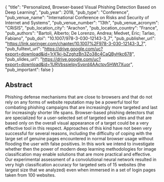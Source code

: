 {
  "title": "Personalized, Browser-based Visual Phishing Detection Based on Deep Learning",
  "pub_year": 2018,
  "pub_type": "Conference",
  "pub_venue_name": "International Conference on Risks and Security of Internet and Systems",
  "pub_venue_number": "13th",
  "pub_venue_acronym": "CRiSIS",
  "pub_location_city": "Arachon",
  "pub_location_country": "France",
  "pub_authors": "Bartoli, Alberto; De Lorenzo, Andrea; Medvet, Eric; Tarlao, Fabiano",
  "pub_doi": "10.1007/978-3-030-12143-3_7",
  "pub_publisher_url": "https://link.springer.com/chapter/10.1007%2F978-3-030-12143-3_7",
  "pub_fulltext_url": "https://drive.google.com/uc?export=download&id=1rX1ki-bZzghzBn3Zo38c4CaQByHkc678",
  "pub_slides_url": "https://drive.google.com/uc?export=download&id=1URVbssieIpySvprd4AActpv5HWt7Xuor",
  "pub_important": false
}

## Abstract
Phishing defense mechanisms that are close to browsers and that do not rely on any forms of website reputation may be a powerful tool for combating phishing campaigns that are increasingly more targeted and last for increasingly shorter life spans. Browser-based phishing detectors that are specialized for a user-selected set of targeted web sites and that are based only on the overall visual appearance of a target could be a very effective tool in this respect. Approaches of this kind have not been very successful for several reasons, including the difficulty of coping with the large set of genuine pages encountered in normal browser usage without flooding the user with false positives. In this work we intend to investigate whether then the power of modern deep learning methodologies for image classification may enable solutions that are more practical and effective. Our experimental assessment of a convolutional neural network resulted in very high classification accuracy for targeted sets of 15 websites (the largest size that we analyzed) even when immersed in a set of login pages taken from 100 websites.
